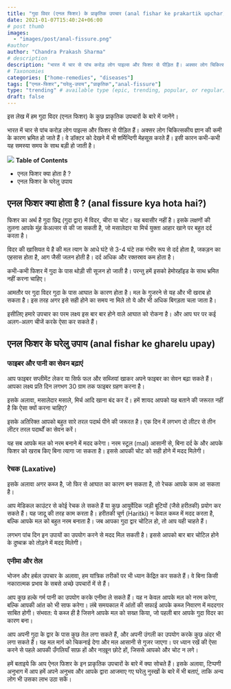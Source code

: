 ```yaml
---
title: "गुदा विदर (एनल फिशर) के प्राकृतिक उपचार (anal fishar ke prakartik upchar)"
date: 2021-01-07T15:40:24+06:00
# post thumb
images:
  - "images/post/anal-fissure.png"
#author
author: "Chandra Prakash Sharma"
# description
description: "भारत में चार से पांच करोड़ लोग पाइल्स और फिशर से पीड़ित हैं। अक्सर लोग चिकित्सकीय ज्ञान की कमी के कारण भ्रमित हो जाते हैं। इस लेख में हम गुदा विदर (एनल फिशर) के कुछ प्राकृतिक उपचारों के बारे में जानेंगे।"
# Taxonomies
categories: ["home-remedies", "diseases"]
tags: ["एनल-फिशर","घरेलु-उपाय","प्राकृतिक","anal-fissure"]
type: "trending" # available type (epic, trending, popular, or regular)
draft: false
---
```


इस लेख में हम गुदा विदर (एनल फिशर) के कुछ प्राकृतिक उपचारों के बारे में जानेंगे।

भारत में चार से पांच करोड़ लोग पाइल्स और फिशर से पीड़ित हैं। अक्सर लोग चिकित्सकीय ज्ञान की कमी के कारण भ्रमित हो जाते हैं। वे डॉक्टर को देखने में भी शर्मिन्दिगी मेहसूस करते हैं। इसी कारन कभी-कभी यह समस्या समय के साथ बड़ी हो जाती है।

<div class="toc-mak">
<img src="../../../images/pencil.png">
<b>Table of Contents</b>
<ul>
<li>एनल फिशर क्या होता है ?</li>
<li>एनल फिशर के घरेलु उपाय</li>
</ul>
</div>

## एनल फिशर क्या होता है ? (anal fissure kya hota hai?)

फिशर का अर्थ है गुदा छिद्र (गुदा द्वार) में विदर, चीरा या चोट। यह बवासीर नहीं है। इसके लक्षणों की तुलना आपके मुंह केअल्सर से की जा सकती है, जो मसालेदार या मिर्च युक्ता आहार खाने पर बहुत दर्द करता है।

विदर की खासियत ये है की मल त्याग के आधे घंटे से 3-4 घंटे तक गंभीर रूप से दर्द होता है, जकड़न का एहसास होता है, आग जैसी जलन होती है। दर्द अधिक और रक्तस्राव कम होता है।

कभी-कभी फिशर में गुदा के पास थोड़ी सी सूजन हो जाती है। परन्तु हमें इसको हेमोरहॉइड के साथ भ्रमित नहीं करना चाहिए।

आमतौर पर गुदा विदर गुदा के पास आघात के कारण होता है। मल के गुजरने से यह और भी खराब हो सकता है। इस तरह अगर इसे सही होने का समय ना मिले तो ये और भी अधिक बिगड़ता चला जाता है।  

इसीलिए हमारे उपचार का परम लक्ष्य इस बार बार होने वाले आघात को रोकना है। और आप घर पर कई अलग-अलग चीजें करके ऐसा कर सकते हैं।

## एनल फिशर के घरेलु उपाय (anal fishar ke gharelu upay)

### फाइबर और पानी का सेवन बढ़ाएं

आप फाइबर सप्लीमेंट लेकर या सिर्फ फल और सब्जियां खाकर अपने फाइबर का सेवन बढ़ा सकते हैं। आपका लक्ष्य प्रति दिन लगभग 30 ग्राम तक फाइबर ग्रहण करना है।

इसके अलावा, मसालेदार मसाले, मिर्च आदि खाना बंद कर दें। हमें शायद आपको यह बताने की जरूरत नहीं है कि ऐसा क्यों करना चाहिए?

इसके अतिरिक्त आपको बहुत सारे तरल पदार्थ पीने की जरूरत है। एक दिन में लगभग दो लीटर से तीन लीटर तरल पदार्थों का सेवन करें।

यह सब आपके मल को नरम बनाने में मदद करेगा। नरम स्टूल (mal) आसानी से, बिना दर्द के और आपके फिशर को खराब किए बिना त्यागा जा सकता है। इससे आपकी चोट को सही होने में मदद मिलेगी।

### रेचक (Laxative)

इसके अलावा अगर कब्ज है, जो फिर से आघात का कारण बन सकता है, तो रेचक आपके काम आ सकता है।

आप मेडिकल  काउंटर से कोई रेचक ले सकते हैं या कुछ आयुर्वेदिक जड़ी बूटियों (जैसे हरीतकी) प्रयोग कर सकते हैं। यह जादू की तरह काम करता है। हरीतकी चूर्ण (Haritki) न केवल कब्ज में मदद करता है, बल्कि आपके मल को बहुत नरम बनाता है। जब आपका गुदा द्वार चोटिल हो, तो आप यही चाहते हैं।

लगभग पांच दिन इन उपायों का उपयोग करने से मदद मिल सकती है। इससे आपको बार बार चोटिल होने के दुष्चक्र को तोड़ने में मदद मिलेगी।

### एनीमा और तेल

भोजन और हर्बल उपचार के अलावा, हम यांत्रिक तरीकों पर भी ध्यान केंद्रित कर सकते हैं। वे बिना किसी नकारात्मक प्रभाव के सबसे अच्छे उपचारों में से हैं। 

आप कुछ हल्के गर्म पानी का उपयोग करके एनीमा ले सकते हैं। यह न केवल आपके मल को नरम करेगा, बल्कि आपकी आंत को भी साफ करेगा। लंबे समयकाल में आंतों की सफाई आपके कब्ज निवारण में मददगार साबित होगी। संभवत: ये कब्ज ही है जिसने आपके मल को सख्त किया, जो पहली बार आपके गुदा विदर का कारण बना।

आप अपनी गुदा के द्वार के पास कुछ तेल लगा सकते हैं, और अपनी उंगली का उपयोग करके कुछ अंदर भी लगा सकते हैं। यह मल मार्ग को चिकनाई देगा और मल आसानी से गुजर जाएगा। पर ध्यान रखें की ऐसा करने से पहले आपकी उँगलियाँ साफ़ हों और नाख़ून छोटे हों, जिससे आपको और चोट न लगे। 

हमें बताइये कि आप ऐनल फिशर के इन प्राकृतिक उपचारों के बारे में क्या सोचते हैं। इसके अलावा, टिप्पणी अनुभाग में आप हमें अपने अनुभव और आपके द्वारा आजमाए गए घरेलु नुस्खों के बारे में भी बताएं, ताकि अन्य लोग भी उसका लाभ उठा सकें।

